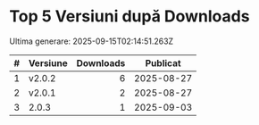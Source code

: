 # Top 5 Versiuni după Downloads

Ultima generare: 2025-09-15T02:14:51.263Z

| # | Versiune | Downloads | Publicat |
| - | - | -: | - |
| 1 | v2.0.2 | 6 | 2025-08-27 |
| 2 | v2.0.1 | 2 | 2025-08-27 |
| 3 | 2.0.3 | 1 | 2025-09-03 |
